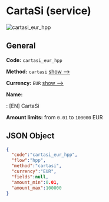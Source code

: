 
# CartaSi (service) 
![cartasi_eur_hpp](https://static.openfintech.io/payment_methods/cartasi_eur_hpp/logo.svg?w=400&c=v0.59.26#w200)  

## General 
 
**Code:** `cartasi_eur_hpp` 
 
**Method:** `cartasi` 
 [show -->](/payment-methods/cartasi/) 
 
**Currency:** `EUR` [show -->](/currencies/EUR/) 
 
**Name:** 
 
:	[EN] CartaSi 
 
**Amount limits:** from `0.01` to `100000` EUR 

## JSON Object 

```json
{
  "code":"cartasi_eur_hpp",
  "flow":"hpp",
  "method":"cartasi",
  "currency":"EUR",
  "fields":null,
  "amount_min":0.01,
  "amount_max":100000
}
```  
